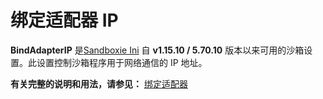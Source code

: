 # 绑定适配器 IP

**BindAdapterIP** 是[Sandboxie Ini](SandboxieIni.md) 自 **v1.15.10 / 5.70.10** 版本以来可用的沙箱设置。此设置控制沙箱程序用于网络通信的 IP 地址。

**有关完整的说明和用法，请参见：** [绑定适配器](BindAdapter.md)